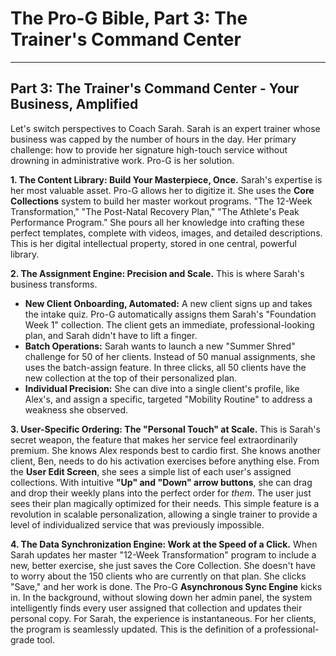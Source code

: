 # The Pro-G Bible, Part 3: The Trainer's Command Center

---

## **Part 3: The Trainer's Command Center - Your Business, Amplified**

Let's switch perspectives to Coach Sarah. Sarah is an expert trainer whose business was capped by the number of hours in the day. Her primary challenge: how to provide her signature high-touch service without drowning in administrative work. Pro-G is her solution.

**1. The Content Library: Build Your Masterpiece, Once.**
Sarah's expertise is her most valuable asset. Pro-G allows her to digitize it. She uses the **Core Collections** system to build her master workout programs. "The 12-Week Transformation," "The Post-Natal Recovery Plan," "The Athlete's Peak Performance Program." She pours all her knowledge into crafting these perfect templates, complete with videos, images, and detailed descriptions. This is her digital intellectual property, stored in one central, powerful library.

**2. The Assignment Engine: Precision and Scale.**
This is where Sarah's business transforms.
-   **New Client Onboarding, Automated:** A new client signs up and takes the intake quiz. Pro-G automatically assigns them Sarah's "Foundation Week 1" collection. The client gets an immediate, professional-looking plan, and Sarah didn't have to lift a finger.
-   **Batch Operations:** Sarah wants to launch a new "Summer Shred" challenge for 50 of her clients. Instead of 50 manual assignments, she uses the batch-assign feature. In three clicks, all 50 clients have the new collection at the top of their personalized plan.
-   **Individual Precision:** She can dive into a single client's profile, like Alex's, and assign a specific, targeted "Mobility Routine" to address a weakness she observed.

**3. User-Specific Ordering: The "Personal Touch" at Scale.**
This is Sarah's secret weapon, the feature that makes her service feel extraordinarily premium. She knows Alex responds best to cardio first. She knows another client, Ben, needs to do his activation exercises before anything else. From the **User Edit Screen**, she sees a simple list of each user's assigned collections. With intuitive **"Up" and "Down" arrow buttons**, she can drag and drop their weekly plans into the perfect order for *them*. The user just sees their plan magically optimized for their needs. This simple feature is a revolution in scalable personalization, allowing a single trainer to provide a level of individualized service that was previously impossible.

**4. The Data Synchronization Engine: Work at the Speed of a Click.**
When Sarah updates her master "12-Week Transformation" program to include a new, better exercise, she just saves the Core Collection. She doesn't have to worry about the 150 clients who are currently on that plan. She clicks "Save," and her work is done. The Pro-G **Asynchronous Sync Engine** kicks in. In the background, without slowing down her admin panel, the system intelligently finds every user assigned that collection and updates their personal copy. For Sarah, the experience is instantaneous. For her clients, the program is seamlessly updated. This is the definition of a professional-grade tool. 